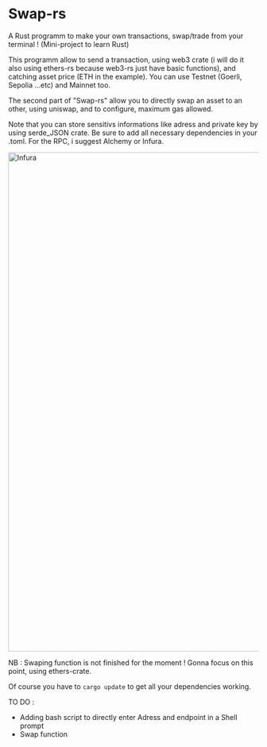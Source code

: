 
# Swap-rs
A Rust programm to make your own transactions, swap/trade from your terminal ! (Mini-project to learn Rust)


This programm allow to send a transaction, using web3 crate (i will do it also using ethers-rs because web3-rs just have basic functions), and catching asset price (ETH in the example).
You can use Testnet (Goerli, Sepolia ...etc) and Mainnet too.

The second part of "Swap-rs" allow you to directly swap an asset to an other, using uniswap, and to configure, maximum gas allowed.

Note that you can store sensitivs informations like adress and private key by using serde_JSON crate.
Be sure to add all necessary dependencies in your .toml.
For the RPC, i suggest Alchemy or Infura.

<img width="1005" alt="Infura" src="https://user-images.githubusercontent.com/117627242/229313777-a80e1a61-a34b-4692-b3a4-3c36cc8fe854.png">


NB : Swaping function is not finished for the moment ! Gonna focus on this point, using ethers-crate.

Of course you have to `cargo update` to get all your dependencies working.

TO DO :
  - Adding bash script to directly enter Adress and endpoint in a Shell prompt
  - Swap function